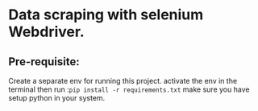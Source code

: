 # Data scraping with selenium Webdriver.

## Pre-requisite:

Create a separate env for running this project. activate the env in the terminal then run :`pip install -r requirements.txt` make sure you have setup python in your system.
